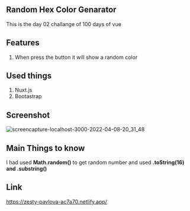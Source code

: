 ## Random Hex Color Genarator

This is the day 02 challange of 100 days of vue

## Features
1. When press the button it will show a random color


## Used things
1. Nuxt.js
2. Bootastrap

## Screenshot
![screencapture-localhost-3000-2022-04-08-20_31_48](https://user-images.githubusercontent.com/73052374/162469061-27127dd8-a151-4849-bcc4-15618946bf6d.png)

## Main Things to know
I had used **Math.random()** to get random number and used **.toString(16) and .substring()**

## Link
https://zesty-pavlova-ac7a70.netlify.app/
